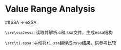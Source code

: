 # Value Range Analysis

##SSA => eSSA

`\src\ssa2essa`: 读取并解析.c和.ssa文件，生成essa结构

`\src\t1.essa`: 手动将`t1.ssa`翻译成essa结果，供参考比较
